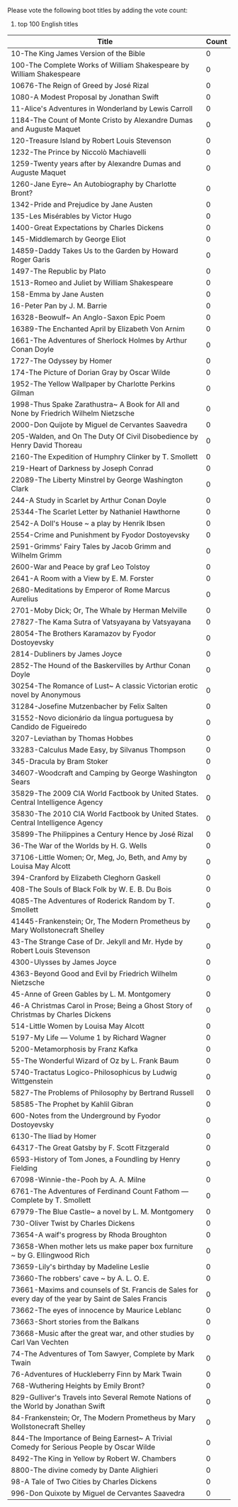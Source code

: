 Please vote the following boot titles by adding the vote count:
1. top 100 English titles

| Title | Count |
| -------------- | ------------------- |
| 10-The King James Version of the Bible                               | 0 |
| 100-The Complete Works of William Shakespeare by William Shakespeare | 0 |
| 10676-The Reign of Greed by José Rizal                               | 0 |
| 1080-A Modest Proposal by Jonathan Swift                             | 0 |
| 11-Alice's Adventures in Wonderland by Lewis Carroll                 | 0 |
| 1184-The Count of Monte Cristo by Alexandre Dumas and Auguste Maquet | 0 |
| 120-Treasure Island by Robert Louis Stevenson                        | 0 |
| 1232-The Prince by Niccolò Machiavelli                               | 0 |
| 1259-Twenty years after by Alexandre Dumas and Auguste Maquet        | 0 |
| 1260-Jane Eyre~ An Autobiography by Charlotte Bront?                 | 0 |
| 1342-Pride and Prejudice by Jane Austen                              | 0 |
| 135-Les Misérables by Victor Hugo                                    | 0 |
| 1400-Great Expectations by Charles Dickens                           | 0 |
| 145-Middlemarch by George Eliot |0 |
| 14859-Daddy Takes Us to the Garden by Howard Roger Garis                                              | 0 |
| 1497-The Republic by Plato                                                                            | 0 |
| 1513-Romeo and Juliet by William Shakespeare                                                          | 0 |
| 158-Emma by Jane Austen                                                                               | 0 |
| 16-Peter Pan by J. M.  Barrie                                                                         | 0 |
| 16328-Beowulf~ An Anglo-Saxon Epic Poem                                                               | 0 |
| 16389-The Enchanted April by Elizabeth Von Arnim                                                      | 0 |
| 1661-The Adventures of Sherlock Holmes by Arthur Conan Doyle                                          | 0 |
| 1727-The Odyssey by Homer                                                                             | 0 |
| 174-The Picture of Dorian Gray by Oscar Wilde                                                         | 0 |
| 1952-The Yellow Wallpaper by Charlotte Perkins Gilman                                                 | 0 |
| 1998-Thus Spake Zarathustra~ A Book for All and None by Friedrich Wilhelm Nietzsche                   | 0 |
| 2000-Don Quijote by Miguel de Cervantes Saavedra                                                      | 0 |
| 205-Walden, and On The Duty Of Civil Disobedience by Henry David Thoreau                              | 0 |
| 2160-The Expedition of Humphry Clinker by T.  Smollett                                                | 0 |
| 219-Heart of Darkness by Joseph Conrad                                                                | 0 |
| 22089-The Liberty Minstrel by George Washington Clark                                                 | 0 |
| 244-A Study in Scarlet by Arthur Conan Doyle                                                          | 0 |
| 25344-The Scarlet Letter by Nathaniel Hawthorne                                                       | 0 |
| 2542-A Doll's House ~ a play by Henrik Ibsen                                                          | 0 |
| 2554-Crime and Punishment by Fyodor Dostoyevsky                                                       | 0 |
| 2591-Grimms' Fairy Tales by Jacob Grimm and Wilhelm Grimm                                             | 0 |
| 2600-War and Peace by graf Leo Tolstoy                                                                | 0 |
| 2641-A Room with a View by E. M.  Forster                                                             | 0 |
| 2680-Meditations by Emperor of Rome Marcus Aurelius                                                   | 0 |
| 2701-Moby Dick; Or, The Whale by Herman Melville                                                      | 0 |
| 27827-The Kama Sutra of Vatsyayana by Vatsyayana                                                      | 0 |
| 28054-The Brothers Karamazov by Fyodor Dostoyevsky                                                    | 0 |
| 2814-Dubliners by James Joyce                                                                         | 0 |
| 2852-The Hound of the Baskervilles by Arthur Conan Doyle                                              | 0 |
| 30254-The Romance of Lust~ A classic Victorian erotic novel by Anonymous                              | 0 |
| 31284-Josefine Mutzenbacher by Felix Salten                                                           | 0 |
| 31552-Novo dicionário da língua portuguesa by Candido de Figueiredo                                   | 0 |
| 3207-Leviathan by Thomas Hobbes                                                                       | 0 |
| 33283-Calculus Made Easy, by Silvanus Thompson                                                        | 0 |
| 345-Dracula by Bram Stoker                                                                            | 0 |
| 34607-Woodcraft and Camping by George Washington Sears                                                | 0 |
| 35829-The 2009 CIA World Factbook by United States. Central Intelligence Agency                       | 0 |
| 35830-The 2010 CIA World Factbook by United States. Central Intelligence Agency                       | 0 |
| 35899-The Philippines a Century Hence by José Rizal                                                   | 0 |
| 36-The War of the Worlds by H. G.  Wells                                                              | 0 |
| 37106-Little Women; Or, Meg, Jo, Beth, and Amy by Louisa May Alcott                                   | 0 |
| 394-Cranford by Elizabeth Cleghorn Gaskell                                                            | 0 |
| 408-The Souls of Black Folk by W. E. B.  Du Bois                                                      | 0 |
| 4085-The Adventures of Roderick Random by T.  Smollett                                                | 0 |
| 41445-Frankenstein; Or, The Modern Prometheus by Mary Wollstonecraft Shelley                          | 0 |
| 43-The Strange Case of Dr. Jekyll and Mr. Hyde by Robert Louis Stevenson                              | 0 |
| 4300-Ulysses by James Joyce                                                                           | 0 |
| 4363-Beyond Good and Evil by Friedrich Wilhelm Nietzsche                                              | 0 |
| 45-Anne of Green Gables by L. M.  Montgomery                                                          | 0 |
| 46-A Christmas Carol in Prose; Being a Ghost Story of Christmas by Charles Dickens                    | 0 |
| 514-Little Women by Louisa May Alcott                                                                 | 0 |
| 5197-My Life — Volume 1 by Richard Wagner                                                             | 0 |
| 5200-Metamorphosis by Franz Kafka                                                                     | 0 |
| 55-The Wonderful Wizard of Oz by L. Frank  Baum                                                       | 0 |
| 5740-Tractatus Logico-Philosophicus by Ludwig Wittgenstein                                            | 0 |
| 5827-The Problems of Philosophy by Bertrand Russell                                                   | 0 |
| 58585-The Prophet by Kahlil Gibran                                                                    | 0 |
| 600-Notes from the Underground by Fyodor Dostoyevsky                                                  | 0 |
| 6130-The Iliad by Homer                                                                               | 0 |
| 64317-The Great Gatsby by F. Scott  Fitzgerald                                                        | 0 |
| 6593-History of Tom Jones, a Foundling by Henry Fielding                                              | 0 |
| 67098-Winnie-the-Pooh by A. A.  Milne                                                                 | 0 |
| 6761-The Adventures of Ferdinand Count Fathom — Complete by T.  Smollett                              | 0 |
| 67979-The Blue Castle~ a novel by L. M.  Montgomery                                                   | 0 |
| 730-Oliver Twist by Charles Dickens                                                                   | 0 |
| 73654-A waif's progress by Rhoda Broughton                                                            | 0 |
| 73658-When mother lets us make paper box furniture ~ by G. Ellingwood  Rich                           | 0 |
| 73659-Lily's birthday by Madeline Leslie                                                              | 0 |
| 73660-The robbers' cave ~ by A. L. O. E.                                                              | 0 |
| 73661-Maxims and counsels of St. Francis de Sales for every day of the year by Saint de Sales Francis | 0 |
| 73662-The eyes of innocence by Maurice Leblanc                                                        | 0 |
| 73663-Short stories from the Balkans                                                                  | 0 |
| 73668-Music after the great war, and other studies by Carl Van Vechten                                | 0 |
| 74-The Adventures of Tom Sawyer, Complete by Mark Twain                                               | 0 |
| 76-Adventures of Huckleberry Finn by Mark Twain                                                       | 0 |
| 768-Wuthering Heights by Emily Bront?                                                                 | 0 |
| 829-Gulliver's Travels into Several Remote Nations of the World by Jonathan Swift                     | 0 |
| 84-Frankenstein; Or, The Modern Prometheus by Mary Wollstonecraft Shelley                             | 0 |
| 844-The Importance of Being Earnest~ A Trivial Comedy for Serious People by Oscar Wilde               | 0 |
| 8492-The King in Yellow by Robert W.  Chambers                                                        | 0 |
| 8800-The divine comedy by Dante Alighieri                                                             | 0 |
| 98-A Tale of Two Cities by Charles Dickens                                                            | 0 |
| 996-Don Quixote by Miguel de Cervantes Saavedra                                                       | 0 |
